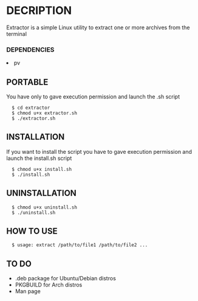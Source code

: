 <h1> DECRIPTION </h1>
Extractor is a simple Linux utility to extract one or more archives from the terminal

<h3>DEPENDENCIES</h3>
    <li> pv </li>
    
<h2>PORTABLE</h2>
You have only to gave execution permission and launch the .sh script

```
  $ cd extractor
  $ chmod u+x extractor.sh
  $ ./extractor.sh
```
<h2>INSTALLATION</h2>
If you want to install the script you have to gave execution permission and launch the install.sh script

```
  $ chmod u+x install.sh
  $ ./install.sh
```
<h2>UNINSTALLATION</h2>

```
  $ chmod u+x uninstall.sh
  $ ./uninstall.sh
```
<h2>HOW TO USE</h2>

```
  $ usage: extract /path/to/file1 /path/to/file2 ...
```
<h2>TO DO</h2>

<ul>
<li> .deb package for Ubuntu/Debian distros
<li> PKGBUILD for Arch distros
<li> Man page
</ul>
